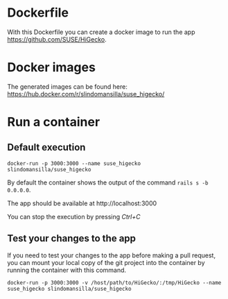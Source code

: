 # Dockerfile

With this Dockerfile you can create a docker image to run the app https://github.com/SUSE/HiGecko.



# Docker images

The generated images can be found here: https://hub.docker.com/r/slindomansilla/suse_higecko/



# Run a container



## Default execution

```
docker-run -p 3000:3000 --name suse_higecko slindomansilla/suse_higecko
```

By default the container shows the output of the command `rails s -b 0.0.0.0`.

The app should be available at http://localhost:3000

You can stop the execution by pressing _Ctrl+C_



## Test your changes to the app

If you need to test your changes to the app before making a pull request, you can mount your local copy of the git project into the container by running the container with this command.

```
docker-run -p 3000:3000 -v /host/path/to/HiGecko/:/tmp/HiGecko --name suse_higecko slindomansilla/suse_higecko
```
